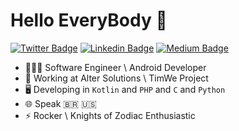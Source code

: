 # Hello EveryBody 👋

[![Twitter Badge](https://img.shields.io/badge/-@GiovaniLeiteVitor-1ca0f1?style=flat-square&labelColor=1ca0f1&logo=twitter&logoColor=white)](https://twitter.com/GiovaniLLeite) [![Linkedin Badge](https://img.shields.io/badge/-GiovaniLeiteVitor-blue?style=flat-square&logo=Linkedin&logoColor=white)](https://www.linkedin.com/in/giovani-leite-vitor-7803961b9/) [![Medium Badge](https://img.shields.io/badge/-@giovanileitevitor-000000?style=flat-square&labelColor=000000&logo=Medium)](https://medium.com/@giovanileitevitor) 

- 👨🏻‍💻 Software Engineer \ Android Developer
- 🚧 Working at Alter Solutions \ TimWe Project
- 🖥 Developing in `Kotlin` and `PHP` and `C` and `Python`
- 🌐 Speak 🇧🇷 🇺🇸 
- ⚡ Rocker \ Knights of Zodiac Enthusiastic


<!--
**giovanileitevitor/giovanileitevitor** is a ✨ _special_ ✨ repository because its `README.md` (this file) appears on your GitHub profile.

Here are some ideas to get you started:

- 🔭 I’m currently working on ...
- 🌱 I’m currently learning ...
- 👯 I’m looking to collaborate on ...
- 🤔 I’m looking for help with ...
- 💬 Ask me about ...
- 📫 How to reach me: ...
- 😄 Pronouns: ...
- ⚡ Fun fact: ...
-->
